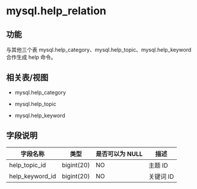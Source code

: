 mysql.help_relation 
========================================


功能 
-----------

与其他三个表 mysql.help_category、mysql.help_topic、mysql.help_keyword 合作生成 help 命令。

相关表/视图 
---------------

* mysql.help_category

  

* mysql.help_topic

  

* mysql.help_keyword

  




字段说明 
-------------



|    **字段名称**     |   **类型**   | **是否可以为 NULL** | **描述** |
|-----------------|------------|----------------|--------|
| help_topic_id   | bigint(20) | NO             | 主题  ID |
| help_keyword_id | bigint(20) | NO             | 关键词 ID |



